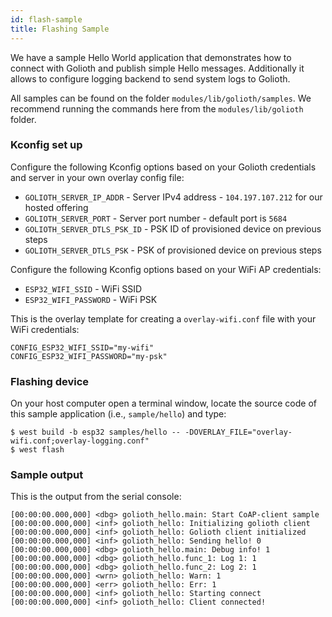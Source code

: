 ```yaml
---
id: flash-sample
title: Flashing Sample
---
```


We have a sample Hello World application that demonstrates how to connect with Golioth and publish simple Hello messages. Additionally it allows to configure logging backend to send system logs to Golioth.

All samples can be found on the folder `modules/lib/golioth/samples`. We recommend running the commands here from the `modules/lib/golioth` folder.

### Kconfig set up

Configure the following Kconfig options based on your Golioth credentials and server in your own overlay config file:

- `GOLIOTH_SERVER_IP_ADDR` - Server IPv4 address - `104.197.107.212` for our hosted offering
- `GOLIOTH_SERVER_PORT` - Server port number - default port is `5684`
- `GOLIOTH_SERVER_DTLS_PSK_ID` - PSK ID of provisioned device on previous steps
- `GOLIOTH_SERVER_DTLS_PSK` - PSK of provisioned device on previous steps

Configure the following Kconfig options based on your WiFi AP
credentials:

- `ESP32_WIFI_SSID` - WiFi SSID
- `ESP32_WIFI_PASSWORD` - WiFi PSK

This is the overlay template for creating a `overlay-wifi.conf` file with your WiFi credentials:

```{.console}
CONFIG_ESP32_WIFI_SSID="my-wifi"
CONFIG_ESP32_WIFI_PASSWORD="my-psk"
```

### Flashing device

On your host computer open a terminal window, locate the source code of
this sample application (i.e., `sample/hello`) and type:

```{.console}
$ west build -b esp32 samples/hello -- -DOVERLAY_FILE="overlay-wifi.conf;overlay-logging.conf"
$ west flash
```

### Sample output

This is the output from the serial console:

```
[00:00:00.000,000] <dbg> golioth_hello.main: Start CoAP-client sample
[00:00:00.000,000] <inf> golioth_hello: Initializing golioth client
[00:00:00.000,000] <inf> golioth_hello: Golioth client initialized
[00:00:00.000,000] <inf> golioth_hello: Sending hello! 0
[00:00:00.000,000] <dbg> golioth_hello.main: Debug info! 1
[00:00:00.000,000] <dbg> golioth_hello.func_1: Log 1: 1
[00:00:00.000,000] <dbg> golioth_hello.func_2: Log 2: 1
[00:00:00.000,000] <wrn> golioth_hello: Warn: 1
[00:00:00.000,000] <err> golioth_hello: Err: 1
[00:00:00.000,000] <inf> golioth_hello: Starting connect
[00:00:00.000,000] <inf> golioth_hello: Client connected!
```

